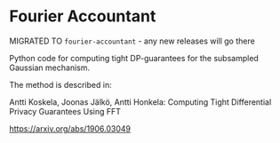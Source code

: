 # Fourier Accountant

MIGRATED TO `fourier-accountant` - any new releases will go there

Python code for computing tight DP-guarantees for the subsampled Gaussian mechanism.

The method is described in:

Antti Koskela, Joonas Jälkö, Antti Honkela:
Computing Tight Differential Privacy Guarantees Using FFT

https://arxiv.org/abs/1906.03049

